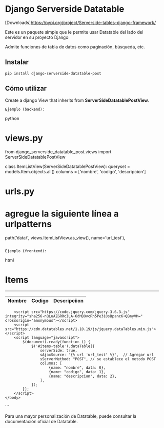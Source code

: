# Django Serverside Datatable
[Downloads]https://pypi.org/project/Serverside-tables-django-framework/


Este es un paquete simple que le permite usar Datatable del lado del servidor en su proyecto Django

Admite funciones de tabla de datos como paginación, búsqueda, etc.

## Instalar

```
pip install django-serverside-datatable-post
```


## Cómo utilizar

Create a django View that inherits from  **ServerSideDatatablePostView**.
```
Ejemplo (backend):

```
python
# views.py

from django_serverside_datatable_post.views import ServerSideDatatablePostView


class ItemListView(ServerSideDatatablePostView):
	queryset = models.Item.objects.all()
	columns = ['nombre', 'codigo', 'descripcion']


# urls.py
# agregue la siguiente línea a urlpatterns

path('data/', views.ItemListView.as_view(), name='url_test'), 

```

Ejemplo (frontend):

```
html
<!DOCTYPE html>
<html>
	<head>
		<meta charset="utf-8">
		<link rel="stylesheet" href="https://cdn.datatables.net/1.10.19/css/jquery.dataTables.min.css">
	</head>
	<body>
		<h1>Items</h1>
		<hr>
		<table id="items-table">
			<thead>
				<tr>
					<th>Nombre</th>
					<th>Codigo</th>
					<th>Descripciion</th>
				</tr>
			</thead>
			<tbody></tbody>
		</table>

		<script src="https://code.jquery.com/jquery-3.6.3.js" integrity="sha256-nQLuAZGRRcILA+6dMBOvcRh5Pe310sBpanc6+QBmyVM=" crossorigin="anonymous"></script>
		<script src="https://cdn.datatables.net/1.10.19/js/jquery.dataTables.min.js"></script>
		<script language="javascript">
			$(document).ready(function () {
				$('#items-table').dataTable({
					serverSide: true,
					sAjaxSource: "{% url 'url_test' %}",  // Agregar url
					sServerMethod: "POST", // se establece el metodo POST
					columns: [
						{name: "nombre", data: 0},
						{name: "codigo", data: 1},
						{name: "descripcion", data: 2},
					],
				});
			});
		</script>
	</body>
</html>
```

Para una mayor personalización de Datatable, puede consultar la documentación oficial de Datatable.
